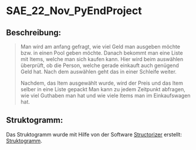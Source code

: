 # SAE_22_Nov_PyEndProject

## Beschreibung:
> Man wird am anfang gefragt, wie viel Geld man ausgeben möchte bzw. in einen Pool geben möchte.
> Danach bekommt man eine Liste mit Items, welche man sich kaufen kann. Hier wird beim auswählen überprüft, ob die Person, welche gerade einkauft 
> auch genügend Geld hat. Nach dem auswählen geht das in einer Schleife weiter.
>
> Nachdem, das Item ausgewählt wurde, wird der Preis und das Item selber in eine Liste gepackt
> Man kann zu jedem Zeitpunkt abfragen, wie viel Guthaben man hat und wie viele Items man im Einkaufswagen hat.

## Struktogramm:
Das Struktogramm wurde mit Hilfe von der Software [Structorizer](https://structorizer.fisch.lu/) erstellt: [Struktogramm](https://github.com/PhoenixRV/SAE_22_Nov_PyEndProject/blob/master/Snack_Automat.nsd).
